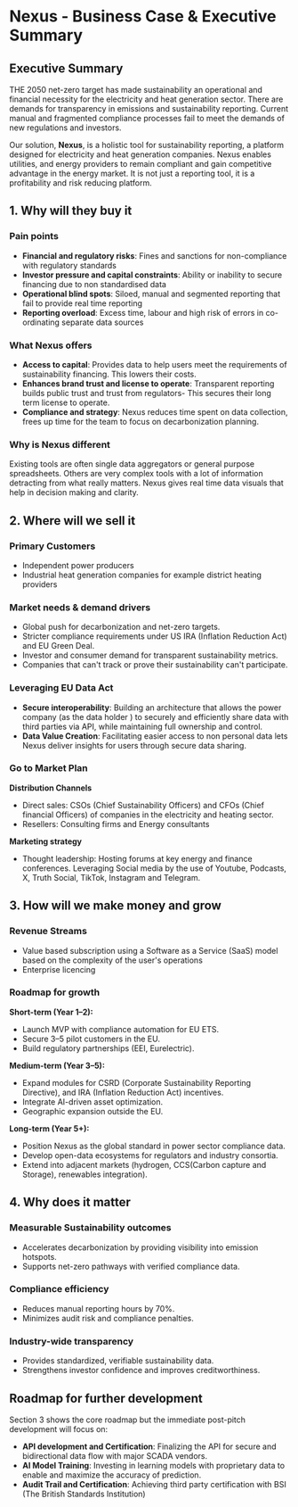 # Nexus - Business Case & Executive Summary

## Executive Summary
THE 2050 net-zero target has made sustainability an operational and financial necessity for the electricity and heat generation sector. There are demands for transparency in emissions and sustainability reporting. Current manual and fragmented compliance processes fail to meet the demands of new regulations and investors.

Our solution, **Nexus**, is a holistic tool for sustainability reporting, a platform designed for electricity and heat generation companies. Nexus enables utilities, and energy providers to remain compliant and gain competitive advantage in the energy market. It is not just a reporting tool, it is a profitability and risk reducing platform.

## 1. Why will they buy it

### Pain points
- **Financial and regulatory risks**: Fines and sanctions for non-compliance with regulatory standards
- **Investor pressure and capital constraints**: Ability or inability to secure financing due to non standardised data
- **Operational blind spots**: Siloed, manual and segmented reporting that fail to provide real time reporting
- **Reporting overload**: Excess time, labour and high risk of errors in co-ordinating separate data sources

### What Nexus offers
- **Access to capital**: Provides data to help users meet the requirements of sustainability financing. This lowers their costs.
- **Enhances brand trust and license to operate**: Transparent reporting builds public trust and trust from regulators- This secures their long term license to operate.
- **Compliance and strategy**: Nexus reduces time spent on data collection, frees up time for the team to focus on decarbonization planning.

### Why is Nexus different
Existing tools are often single data aggregators or general purpose spreadsheets. Others are very complex tools with a lot of information detracting from what really matters. Nexus gives real time data visuals that help in decision making and clarity.

## 2. Where will we sell it

### Primary Customers
- Independent power producers
- Industrial heat generation companies for example district heating providers

### Market needs & demand drivers
- Global push for decarbonization and net-zero targets.
- Stricter compliance requirements under US IRA (Inflation Reduction Act) and EU Green Deal.
- Investor and consumer demand for transparent sustainability metrics.
- Companies that can't track or prove their sustainability can't participate.

### Leveraging EU Data Act
- **Secure interoperability**: Building an architecture that allows the power company (as the data holder ) to securely and efficiently share data with third parties via API, while maintaining full ownership and control.
- **Data Value Creation**: Facilitating easier access to non personal data lets Nexus deliver insights for users through secure data sharing.

### Go to Market Plan
**Distribution Channels**
- Direct sales: CSOs (Chief Sustainability Officers) and CFOs (Chief financial Officers) of companies in the electricity and heating sector.
- Resellers: Consulting firms and Energy consultants

**Marketing strategy**
- Thought leadership: Hosting forums at key energy and finance conferences. Leveraging Social media by the use of Youtube, Podcasts, X, Truth Social, TikTok, Instagram and Telegram.

## 3. How will we make money and grow

### Revenue Streams
- Value based subscription using a Software as a Service (SaaS) model based on the complexity of the user's operations
- Enterprise licencing

### Roadmap for growth
**Short-term (Year 1–2):**
- Launch MVP with compliance automation for EU ETS.
- Secure 3–5 pilot customers in the EU.
- Build regulatory partnerships (EEI, Eurelectric).

**Medium-term (Year 3–5):**
- Expand modules for CSRD (Corporate Sustainability Reporting Directive), and IRA (Inflation Reduction Act) incentives.
- Integrate AI-driven asset optimization.
- Geographic expansion outside the EU.

**Long-term (Year 5+):**
- Position Nexus as the global standard in power sector compliance data.
- Develop open-data ecosystems for regulators and industry consortia.
- Extend into adjacent markets (hydrogen, CCS(Carbon capture and Storage), renewables integration).

## 4. Why does it matter

### Measurable Sustainability outcomes
- Accelerates decarbonization by providing visibility into emission hotspots.
- Supports net-zero pathways with verified compliance data.

### Compliance efficiency
- Reduces manual reporting hours by 70%.
- Minimizes audit risk and compliance penalties.

### Industry-wide transparency
- Provides standardized, verifiable sustainability data.
- Strengthens investor confidence and improves creditworthiness.

## Roadmap for further development
Section 3 shows the core roadmap but the immediate post-pitch development will focus on:
- **API development and Certification**: Finalizing the API for secure and bidirectional data flow with major SCADA vendors.
- **AI Model Training**: Investing in learning models with proprietary data to enable and maximize the accuracy of prediction.
- **Audit Trail and Certification**: Achieving third party certification with BSI (The British Standards Institution)
